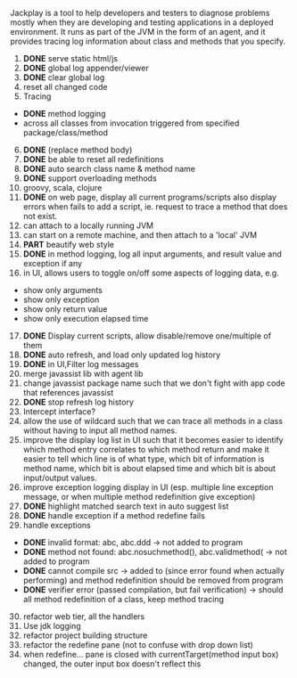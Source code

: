 Jackplay is a tool to help developers and testers to diagnose problems mostly when they are developing and testing applications in a deployed environment.
It runs as part of the JVM in the form of an agent, and it provides tracing log information about class and methods that you specify.

1. **DONE** serve static html/js
2. **DONE** global log appender/viewer
3. **DONE** clear global log
4. reset all changed code
5. Tracing
 - **DONE** method logging
 - across all classes from invocation triggered from specified package/class/method
6. **DONE** (replace method body)
7. **DONE** be able to reset all redefinitions
8. **DONE** auto search class name & method name
9. **DONE** support overloading methods
10. groovy, scala, clojure
11. **DONE** on web page, display all current programs/scripts
    also display errors when fails to add a script, ie. request to trace a method that does not exist.
12. can attach to a locally running JVM
13. can start on a remote machine, and then attach to a 'local' JVM
14. **PART** beautify web style
15. **DONE** in method logging, log all input arguments, and result value
    and exception if any
16. in UI, allows users to toggle on/off some aspects of logging data, e.g.
   - show only arguments
   - show only exception
   - show only return value
   - show only execution elapsed time
17. **DONE** Display current scripts, allow disable/remove one/multiple of them
18. **DONE** auto refresh, and load only updated log history
19. **DONE** in UI,Filter log messages
20. merge javassist lib with agent lib
21. change javassist package name such that we don't fight with app code that references javassist
22. **DONE** stop refresh log history
23. Intercept interface?
24. allow the use of wildcard such that we can trace all methods in a class without having to input all method names.
25. improve the display log list in UI such that it becomes easier to identify which method entry correlates to which method return
    and make it easier to tell which line is of what type, which bit of information is method name, which bit is about elapsed time and which bit is about input/output values.
26. improve exception logging display in UI (esp. multiple line exception message, or when multiple method redefinition give exception)
27. **DONE** highlight matched search text in auto suggest list
28. **DONE** handle exception if a method redefine fails
29. handle exceptions
 - **DONE** invalid format: abc,  abc.ddd
   -> not added to program
 - **DONE** method not found: abc.nosuchmethod(),  abc.validmethod(
   -> not added to program
 - **DONE** cannot compile src
   -> added to (since error found when actually performing) and method redefinition should be removed from program
 - **DONE** verifier error (passed compilation, but fail verification)
   -> should all method redefinition of a class, keep method tracing
30. refactor web tier, all the handlers
31. Use jdk logging
32. refactor project building structure
33. refactor the redefine pane (not to confuse with drop down list)
34. when redefine... pane is closed with currentTarget(method input box) changed, the outer input box doesn't reflect this